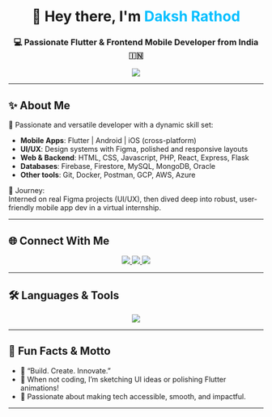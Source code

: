 <h1 align="center">👋 Hey there, I'm <span style="color:#00bfff;">Daksh Rathod</span></h1>
<h3 align="center">💻 Passionate Flutter & Frontend Mobile Developer from India 🇮🇳</h3>

<p align="center">
  <img src="https://readme-typing-svg.herokuapp.com?font=Fira+Code&size=28&pause=1000&color=00F7FF&center=true&vCenter=true&width=550&lines=Flutter+%F0%9F%A4%96+Mobile+Dev;Full-stack+Frontend+Wizard;UI/UX+Designer;Always+Learning+New+Tech" />
</p>

---

## ✨ About Me

🌟 Passionate and versatile developer with a dynamic skill set:  
- **Mobile Apps**: Flutter | Android | iOS (cross-platform)  
- **UI/UX**: Design systems with Figma, polished and responsive layouts  
- **Web & Backend**: HTML, CSS, Javascript, PHP, React, Express, Flask  
- **Databases**: Firebase, Firestore, MySQL, MongoDB, Oracle  
- **Other tools**: Git, Docker, Postman, GCP, AWS, Azure

🚀 Journey:  
Interned on real Figma projects (UI/UX), then dived deep into robust, user-friendly mobile app dev in a virtual internship.

---

## 🌐 Connect With Me

<p align="center">
  <a href="https://linkedin.com/in/daksh-rathod-dev" target="_blank">
    <img src="https://img.shields.io/badge/LinkedIn-Daksh%20Rathod-blue?style=for-the-badge&logo=linkedin"/>
  </a>
  <a href="https://www.hackerrank.com/dakshbrathod" target="_blank">
    <img src="https://img.shields.io/badge/HackerRank-dakshbrathod-1ba94c?style=for-the-badge&logo=hackerrank"/>
  </a>
  <a href="mailto:dakshrathod.dev@gmail.com">
    <img src="https://img.shields.io/badge/Email-dakshrathod%40gmail.com-dd4b39?style=for-the-badge&logo=gmail"/>
  </a>
</p>

---

## 🛠️ Languages & Tools

<p align="center">
  <img src="https://skillicons.dev/icons?i=flutter,dart,androidstudio,java,cpp,python,js,react,redux,php,html,css,figma,firebase,mysql,mongodb,sqlite,oracle,express,flask,linux,git,aws,azure,gcp,vscode,postman&perline=9" />
</p>

---



## 🎯 Fun Facts & Motto

- 💬 “Build. Create. Innovate.”
- 🎨 When not coding, I’m sketching UI ideas or polishing Flutter animations!
- 📱 Passionate about making tech accessible, smooth, and impactful.

---


